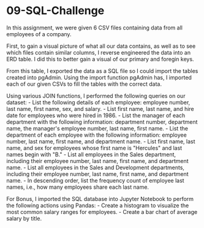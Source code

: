 # 09-SQL-Challenge

In this assignment, we were given 6 CSV files containing data from all employees of a company.

First, to gain a visual picture of what all our data contains, as well as to see which files contain similar columns, I reverse engineered the data into an ERD table.  I did this to better gain a visual of our primary and foregin keys.

From this table, I exported the data as a SQL file so I could import the tables created into pgAdmin.  Using the import function pgAdmin has, I imported each of our given CSVs to fill the tables with the correct data.

Using various JOIN functions, I performed the following queries on our dataset:
    - List the following details of each employee: employee number, last name, first name, sex, and salary.
    - List first name, last name, and hire date for employees who were hired in 1986.
    - List the manager of each department with the following information: department number, department name, the manager's employee number, last name, first name.
    - List the department of each employee with the following information: employee number, last name, first name, and department name.
    - List first name, last name, and sex for employees whose first name is "Hercules" and last names begin with "B."
    - List all employees in the Sales department, including their employee number, last name, first name, and department name.
    - List all employees in the Sales and Development departments, including their employee number, last name, first name, and department name.
    - In descending order, list the frequency count of employee last names, i.e., how many employees share each last name.

For Bonus, I imported the SQL database into Jupyter Notebook to perform the following actions using Pandas:
    - Create a histogram to visualize the most common salary ranges for employees.
    - Create a bar chart of average salary by title.